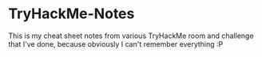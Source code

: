 # TryHackMe-Notes

This is my cheat sheet notes from various TryHackMe room and challenge that I've done, because obviously I can't remember everything :P